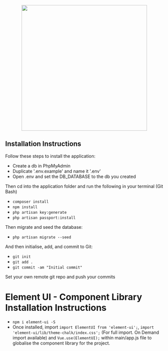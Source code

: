<p align="center"><img src="https://miro.medium.com/max/984/1*IHI90aWzUnrcfHDuh08YTg.png" width="400"></p>

## Installation Instructions

Follow these steps to install the application:

- Create a db in PhpMyAdmin
- Duplicate '.env.example' and name it '.env'
- Open .env and set the DB_DATABASE to the db you created

Then cd into the application folder and run the following in your terminal (Git Bash)

- `composer install`
- `npm install`
- `php artisan key:generate`
- `php artisan passport:install`

Then migrate and seed the database:

- `php artisan migrate --seed`

And then initialise, add, and commit to Git:

- `git init`
- `git add .`
- `git commit -am "Initial commit"`

Set your own remote git repo and push your commits

# Element UI - Component Library Installation Instructions

- `npm i element-ui -S`
- Once installed, import `import ElementUI from 'element-ui';`, `import 'element-ui/lib/theme-chalk/index.css';` (For full import. On Demand import available) and `Vue.use(ElementUI);` within main/app.js file to globalise the component library for the project.
